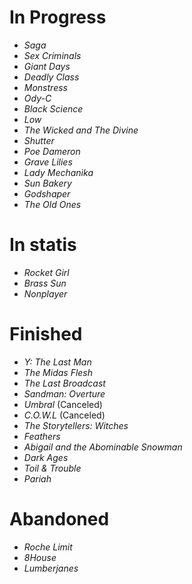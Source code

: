 # In Progress
* _Saga_
* _Sex Criminals_
* _Giant Days_
* _Deadly Class_
* _Monstress_
* _Ody-C_
* _Black Science_
* _Low_
* _The Wicked and The Divine_
* _Shutter_
* _Poe Dameron_
* _Grave Lilies_
* _Lady Mechanika_
* _Sun Bakery_
* _Godshaper_
* _The Old Ones_

# In statis
* _Rocket Girl_
* _Brass Sun_
* _Nonplayer_

# Finished
* _Y: The Last Man_
* _The Midas Flesh_
* _The Last Broadcast_
* _Sandman: Overture_
* _Umbral_ (Canceled)
* _C.O.W.L_ (Canceled)
* _The Storytellers: Witches_
* _Feathers_
* _Abigail and the Abominable Snowman_
* _Dark Ages_
* _Toil & Trouble_
* _Pariah_

# Abandoned
* _Roche Limit_
* _8House_
* _Lumberjanes_